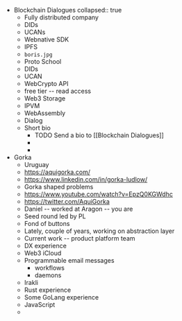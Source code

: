 - Blockchain Dialogues
  collapsed:: true
	- Fully distributed company
	- DIDs
	- UCANs
	- Webnative SDK
	- IPFS
	- `boris.jpg`
	- Proto School
	- DIDs
	- UCAN
	- WebCrypto API
	- free tier -- read access
	- Web3 Storage
	- IPVM
	- WebAssembly
	- Dialog
	- Short bio
		- TODO Send a bio to [[Blockchain Dialogues]]
		-
		-
- Gorka
	- Uruguay
	- https://aquigorka.com/
	- https://www.linkedin.com/in/gorka-ludlow/
	- Gorka shaped problems
	- https://www.youtube.com/watch?v=EpzQ0KGWdhc
	- https://twitter.com/AquiGorka
	- Daniel -- worked at Aragon -- you are
	- Seed round led by PL
	- Fond of buttons
	- Lately, couple of years, working on abstraction layer
	- Current work -- product platform team
	- DX experience
	- Web3 iCloud
	- Programmable email messages
		- workflows
		- daemons
	- Irakli
	- Rust experience
	- Some GoLang experience
	- JavaScript
	-